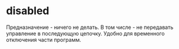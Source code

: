 # disabled

Предназначение - ничего не делать. В том числе - не передавать управление в последующую цепочку.
Удобно для временного отключения части программ.